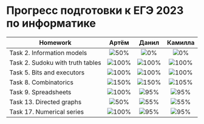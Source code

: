 # Прогресс подготовки к ЕГЭ 2023 по информатике 

| Homework                          | Артём   | Данил   | Камилла |
| ---------------------------------|:------------------------------------:|:------------------------------------:|:------------------------------------:|
| Task 2. Information models       |![50%](https://progress-bar.dev/50/)|![0%](https://progress-bar.dev/0/)|![0%](https://progress-bar.dev/0/)|
| Task 2. Sudoku with truth tables |![100%](https://progress-bar.dev/100/)|![100%](https://progress-bar.dev/100/)|![100%](https://progress-bar.dev/100/)|
| Task 5. Bits and executors       |![100%](https://progress-bar.dev/100/)|![100%](https://progress-bar.dev/100/)|![100%](https://progress-bar.dev/100/)|
| Task 8. Combinatorics            |![150%](https://progress-bar.dev/150/)|![150%](https://progress-bar.dev/150/)|![105%](https://progress-bar.dev/105/)|
| Task 9. Spreadsheets             |![100%](https://progress-bar.dev/100/)|![95%](https://progress-bar.dev/95/)|![95%](https://progress-bar.dev/95/)|
| Task 13. Directed graphs          |![50%](https://progress-bar.dev/50/)|![55%](https://progress-bar.dev/55/)|![55%](https://progress-bar.dev/55/)|
| Task 17. Numerical series        |![100%](https://progress-bar.dev/100/)|![95%](https://progress-bar.dev/95/)|![95%](https://progress-bar.dev/95/)| 




